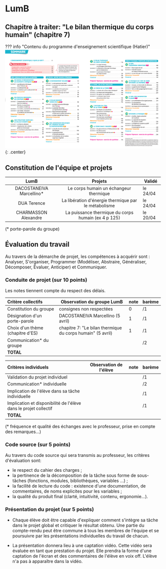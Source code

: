 # LumB

## Chapitre à traiter: "Le bilan thermique du corps humain" (chapitre 7)

??? info "Contenu du programme d'enseignement scientifique (Hatier)"
    ![image](data/sommaireES_Hatier.png){: .center}
    




## Constitution de l'équipe et projets


 | LumB                     | Projets                                              | Validé   |
 |:------------------------:|:----------------------------------------------------:|----------|
 | DACOSTANEIVA Marcellino* | Le corps humain un échangeur thermique               | le 24/04 |
 | DUA Terence              | La libération d'énergie thermique par le métabolisme | le 24/04 |
 | CHARMASSON Alexandre     | La puissance thermique du corps humain (ex 4 p 125)  | le 20/04 |

(* porte-parole du groupe)

## Évaluation du travail 

Au travers de la démarche de projet, les compétences à acquérir sont : Analyser, S'organiser, Programmer (Modéliser, Abstraire, Généraliser, Décomposer, Évaluer, Anticiper) et Communiquer.

### Conduite de projet (sur 10 points)

Les notes tiennent compte du respect des délais.

| Critère collectifs               | Observation du groupe LumB                                 | note | barème |
|:---------------------------------|------------------------------------------------------------|------|--------|
| Constitution du groupe           | consignes non respectées                                   | 0    | /1     |
| Désignation d'un porte-parole    | DACOSTANEIVA Marcellino (5 avril)                          | 1    | /1     |
| Choix d'un thème (chapitre d'ES) | chapitre 7: "Le bilan thermique du corps humain" (5 avril) | 1    | /1     |
| Communication* du groupe         |                                                            |      | /2     |
| **TOTAL**                        |                                                            |      |        |

| Critères individuels                                             | Observation de l'élève | note | barème |
|:-----------------------------------------------------------------|------------------------|------|--------|
| Validation du projet individuel                                  |                        |      | /1     |
| Communication* individuelle                                      |                        |      | /2     |
| Implication de l'élève dans sa tâche individuelle                |                        |      | /1     |
| Implication et disponibilité de l'élève dans le projet collectif |                        |      | /1     |
| **TOTAL**                                                        |                        |      |        |

(* fréquence et qualité des échanges avec le professeur, prise en compte des remarques...)

### Code source (sur 5 points)
Au travers du code source qui sera transmis au professeur, les critères d'évaluation sont:

- le respect du cahier des charges ;
- la pertinence de la décomposition de la tâche sous forme de sous-tâches (fonctions, modules, bibliothèques, variables …) ;
- la facilité de lecture du code : existence d'une documentation, de commentaires, de noms explicites pour les variables ;
- la qualité du produit final (clarté, intuitivité, contenu, ergonomie...).

### Présentation du projet (sur 5 points)

- Chaque élève doit être capable d'expliquer comment s'intègre sa tâche dans le projet global et critiquer le résultat obtenu. Une partie du compte-rendu peut être commune à tous les membres de l'équipe et se poursuivre par les présentations individuelles du travail de chacun.

- La présentation donnera lieu à une captation vidéo. Cette vidéo sera évaluée en tant que prestation du projet. Elle prendra la forme d'une captation de l'écran et des commentaires de l'élève en voix off. L'élève n'a pas à apparaître dans la vidéo.
